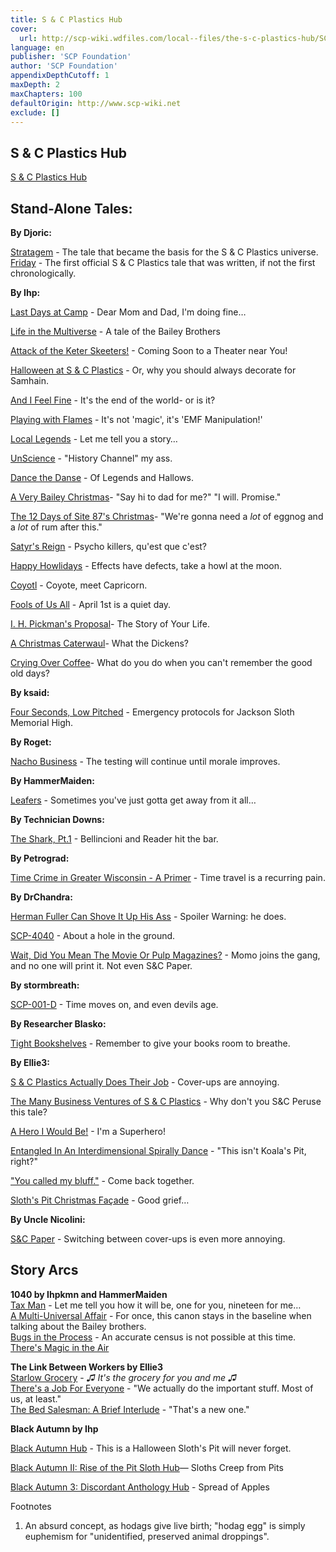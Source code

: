 ```yaml
---
title: S & C Plastics Hub
cover:
  url: http://scp-wiki.wdfiles.com/local--files/the-s-c-plastics-hub/SCPlastics02Small.png
language: en
publisher: 'SCP Foundation'
author: 'SCP Foundation'
appendixDepthCutoff: 1
maxDepth: 2
maxChapters: 100
defaultOrigin: http://www.scp-wiki.net
exclude: []
---
```

## S & C Plastics Hub

[S & C Plastics Hub](/the-s-c-plastics-hub)

## Stand-Alone Tales:

**By Djoric:**

[Stratagem](/stratagem) - The tale that became the basis for the S & C Plastics universe.  
[Friday](/friday) - The first official S & C Plastics tale that was written, if not the first chronologically.

**By Ihp:**

[Last Days at Camp](/last-days-at-camp) - Dear Mom and Dad, I'm doing fine…

[Life in the Multiverse](/life-in-the-multiverse) - A tale of the Bailey Brothers

[Attack of the Keter Skeeters!](/attack-of-the-keter-skeeters) - Coming Soon to a Theater near You!

[Halloween at S & C Plastics](/halloween-at-s-c-plastics) - Or, why you should always decorate for Samhain.

[And I Feel Fine](/and-i-feel-fine) - It's the end of the world- or is it?

[Playing with Flames](/playing-with-flames) - It's not 'magic', it's 'EMF Manipulation!'

[Local Legends](/local-legends) - Let me tell you a story…

[UnScience](/unscience) - "History Channel" my ass.

[Dance the Danse](/dance-the-danse) - Of Legends and Hallows.

[A Very Bailey Christmas](/a-very-bailey-christmas)\- "Say hi to dad for me?" "I will. Promise."

[The 12 Days of Site 87's Christmas](/holy-crap-this-is-a-long-christmas-tale)\- "We're gonna need a _lot_ of eggnog and a _lot_ of rum after this."

[Satyr's Reign](/satyr-s-reign) - Psycho killers, qu'est que c'est?

[Happy Howlidays](/happy-howlidays) - Effects have defects, take a howl at the moon.

[Coyotl](/coyotl) - Coyote, meet Capricorn.

[Fools of Us All](/sh-tpost-and-c-plastics-tale) - April 1st is a quiet day.

[I. H. Pickman's Proposal](http://www.scp-wiki.net/i-h-p-proposal)\- The Story of Your Life.

[A Christmas Caterwaul](/a-christmas-caterwaul)\- What the Dickens?

[Crying Over Coffee](/crying-over-coffee)\- What do you do when you can't remember the good old days?

**By ksaid:**

[Four Seconds, Low Pitched](/four-seconds-low-pitched) - Emergency protocols for Jackson Sloth Memorial High.

**By Roget:**

[Nacho Business](/nacho-business) - The testing will continue until morale improves.

**By HammerMaiden:**

[Leafers](/leafers) - Sometimes you've just gotta get away from it all…

**By Technician Downs:**

[The Shark, Pt.1](/the-shark-pt-1) - Bellincioni and Reader hit the bar.

**By Petrograd:**

[Time Crime in Greater Wisconsin - A Primer](/time-crime-in-greater-wisconsin-a-primer) - Time travel is a recurring pain.

**By DrChandra:**

[Herman Fuller Can Shove It Up His Ass](/herman-fuller-can-shove-it-up-his-ass) - Spoiler Warning: he does.

[SCP-4040](/scp-4040) - About a hole in the ground.

[Wait, Did You Mean The Movie Or Pulp Magazines?](/wait-did-you-mean-the-movie-or-pulp-magazines) - Momo joins the gang, and no one will print it. Not even S&C Paper.

**By stormbreath:**

[SCP-001-D](/scp-001-d) - Time moves on, and even devils age.

**By Researcher Blasko:**

[Tight Bookshelves](/tight-bookshelves) - Remember to give your books room to breathe.

**By Ellie3:**

[S & C Plastics Actually Does Their Job](/s-c-plastics-actually-does-their-job) - Cover-ups are annoying.

[The Many Business Ventures of S & C Plastics](/the-many-business-ventures-of-s-c-plastics) - Why don't you S&C Peruse this tale?

[A Hero I Would Be!](/a-hero-i-would-be) - I'm a Superhero!

[Entangled In An Interdimensional Spirally Dance](/entangled-in-an-interdimensional-spirally-dance) - "This isn't Koala's Pit, right?"

["You called my bluff."](/i-love-you-too-much) - Come back together.

[Sloth's Pit Christmas Façade](/sloths-pit-chrimmas) - Good grief…

**By Uncle Nicolini:**

[S&C Paper](/sc-paper) - Switching between cover-ups is even more annoying.

## Story Arcs

**1040 by Ihpkmn and HammerMaiden**  
[Tax Man](/tax-man) - Let me tell you how it will be, one for you, nineteen for me…  
[A Multi-Universal Affair](/a-multi-universal-affair) - For once, this canon stays in the baseline when talking about the Bailey brothers.  
[Bugs in the Process](/bugs-in-the-process) - An accurate census is not possible at this time.  
[There's Magic in the Air](/there-s-magic-in-the-air)

**The Link Between Workers by Ellie3**  
[Starlow Grocery](/starlow-grocery) - _♫ It's the grocery for you and me ♫_  
[There's a Job For Everyone](/there-s-a-job-for-everyone) - "We actually do the important stuff. Most of us, at least."  
[The Bed Salesman: A Brief Interlude](/the-bed-salesman) - "That's a new one."

**Black Autumn by Ihp**

[Black Autumn Hub](/black-autumn-hub) - This is a Halloween Sloth's Pit will never forget.

[Black Autumn II: Rise of the Pit Sloth Hub](http://scp-wiki.net/rise-of-the-pit-sloth-hub)— Sloths Creep from Pits

[Black Autumn 3: Discordant Anthology Hub](http://www.scp-wiki.net/discordant-anthology-hub) - Spread of Apples

Footnotes

1. An absurd concept, as hodags give live birth; "hodag egg" is simply euphemism for "unidentified, preserved animal droppings".

